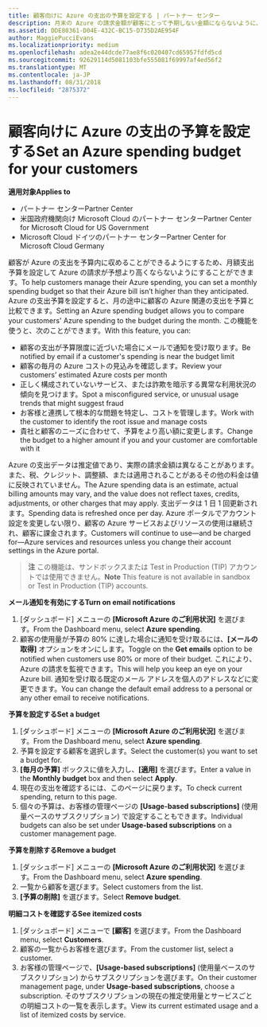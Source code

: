 ```yaml
---
title: 顧客向けに Azure の支出の予算を設定する | パートナー センター
description: 月末の Azure の請求金額が顧客にとって予期しない金額にならないように、パートナー センターで顧客ごとの月額予算を設定できます。
ms.assetid: DDE80361-D04E-432C-BC15-D735D2AE954F
author: MaggiePucciEvans
ms.localizationpriority: medium
ms.openlocfilehash: adea2e44dcde77ae8f6c020407cd65957fdfd5cd
ms.sourcegitcommit: 92629114d5081103bfe555081f69997af4ed56f2
ms.translationtype: MT
ms.contentlocale: ja-JP
ms.lasthandoff: 08/31/2018
ms.locfileid: "2875372"
---
```

# <a name="set-an-azure-spending-budget-for-your-customers"></a><span data-ttu-id="e233d-103">顧客向けに Azure の支出の予算を設定する</span><span class="sxs-lookup"><span data-stu-id="e233d-103">Set an Azure spending budget for your customers</span></span>

**<span data-ttu-id="e233d-104">適用対象</span><span class="sxs-lookup"><span data-stu-id="e233d-104">Applies to</span></span>**

-  <span data-ttu-id="e233d-105">パートナー センター</span><span class="sxs-lookup"><span data-stu-id="e233d-105">Partner Center</span></span>
-  <span data-ttu-id="e233d-106">米国政府機関向け Microsoft Cloud のパートナー センター</span><span class="sxs-lookup"><span data-stu-id="e233d-106">Partner Center for Microsoft Cloud for US Government</span></span>
-  <span data-ttu-id="e233d-107">Microsoft Cloud ドイツのパートナー センター</span><span class="sxs-lookup"><span data-stu-id="e233d-107">Partner Center for Microsoft Cloud Germany</span></span>

<span data-ttu-id="e233d-108">顧客が Azure の支出を予算内に収めることができるようにするため、月額支出予算を設定して Azure の請求が予想より高くならないようにすることができます。</span><span class="sxs-lookup"><span data-stu-id="e233d-108">To help customers manage their Azure spending, you can set a monthly spending budget so that their Azure bill isn’t higher than they anticipated.</span></span> <span data-ttu-id="e233d-109">Azure の支出予算を設定すると、月の途中に顧客の Azure 関連の支出を予算と比較できます。</span><span class="sxs-lookup"><span data-stu-id="e233d-109">Setting an Azure spending budget allows you to compare your customers' Azure spending to the budget during the month.</span></span> <span data-ttu-id="e233d-110">この機能を使うと、次のことができます。</span><span class="sxs-lookup"><span data-stu-id="e233d-110">With this feature, you can:</span></span> 

-   <span data-ttu-id="e233d-111">顧客の支出が予算限度に近づいた場合にメールで通知を受け取ります。</span><span class="sxs-lookup"><span data-stu-id="e233d-111">Be notified by email if a customer's spending is near the budget limit</span></span>
-   <span data-ttu-id="e233d-112">顧客の毎月の Azure コストの見込みを確認します。</span><span class="sxs-lookup"><span data-stu-id="e233d-112">Review your customers’ estimated Azure costs per month</span></span>
-   <span data-ttu-id="e233d-113">正しく構成されていないサービス、または詐欺を暗示する異常な利用状況の傾向を見つけます。</span><span class="sxs-lookup"><span data-stu-id="e233d-113">Spot a misconfigured service, or unusual usage trends that might suggest fraud</span></span>
-   <span data-ttu-id="e233d-114">お客様と連携して根本的な問題を特定し、コストを管理します。</span><span class="sxs-lookup"><span data-stu-id="e233d-114">Work with the customer to identify the root issue and manage costs</span></span>
-   <span data-ttu-id="e233d-115">貴社と顧客のニーズに合わせて、予算をより高い額に変更します。</span><span class="sxs-lookup"><span data-stu-id="e233d-115">Change the budget to a higher amount if you and your customer are comfortable with it</span></span>

<span data-ttu-id="e233d-116">Azure の支出データは推定値であり、実際の請求金額は異なることがあります。また、税、クレジット、調整額、または適用されることがあるその他の料金は値に反映されていません。</span><span class="sxs-lookup"><span data-stu-id="e233d-116">The Azure spending data is an estimate, actual billing amounts may vary, and the value does not reflect taxes, credits, adjustments, or other charges that may apply.</span></span> <span data-ttu-id="e233d-117">支出データは 1 日 1 回更新されます。</span><span class="sxs-lookup"><span data-stu-id="e233d-117">Spending data is refreshed once per day.</span></span> <span data-ttu-id="e233d-118">Azure ポータルでアカウント設定を変更しない限り、顧客の Azure サービスおよびリソースの使用は継続され、顧客に課金されます。</span><span class="sxs-lookup"><span data-stu-id="e233d-118">Customers will continue to use—and be charged for—Azure services and resources unless you change their account settings in the Azure portal.</span></span> 

><span data-ttu-id="e233d-119">**注**   この機能は、サンドボックスまたは Test in Production (TIP) アカウントでは使用できません。</span><span class="sxs-lookup"><span data-stu-id="e233d-119">**Note**   This feature is not available in sandbox or Test in Production (TIP) accounts.</span></span>

**<span data-ttu-id="e233d-120">メール通知を有効にする</span><span class="sxs-lookup"><span data-stu-id="e233d-120">Turn on email notifications</span></span>**
1.  <span data-ttu-id="e233d-121">[ダッシュボード] メニューの **[Microsoft Azure のご利用状況]** を選びます。</span><span class="sxs-lookup"><span data-stu-id="e233d-121">From the Dashboard menu, select **Azure spending**.</span></span>
2.  <span data-ttu-id="e233d-122">顧客の使用量が予算の 80% に達した場合に通知を受け取るには、**[メールの取得]** オプションをオンにします。</span><span class="sxs-lookup"><span data-stu-id="e233d-122">Toggle on the **Get emails** option to be notified when customers use 80% or more of their budget.</span></span> <span data-ttu-id="e233d-123">これにより、Azure の請求を監視できます。</span><span class="sxs-lookup"><span data-stu-id="e233d-123">This will help you keep an eye on your Azure bill.</span></span> <span data-ttu-id="e233d-124">通知を受け取る既定のメール アドレスを個人のアドレスなどに変更できます。</span><span class="sxs-lookup"><span data-stu-id="e233d-124">You can change the default email address to a personal or any other email to receive notifications.</span></span>

**<span data-ttu-id="e233d-125">予算を設定する</span><span class="sxs-lookup"><span data-stu-id="e233d-125">Set a budget</span></span>**
1.  <span data-ttu-id="e233d-126">[ダッシュボード] メニューの **[Microsoft Azure のご利用状況]** を選びます。</span><span class="sxs-lookup"><span data-stu-id="e233d-126">From the Dashboard menu, select **Azure spending**.</span></span>
2.  <span data-ttu-id="e233d-127">予算を設定する顧客を選択します。</span><span class="sxs-lookup"><span data-stu-id="e233d-127">Select the customer(s) you want to set a budget for.</span></span> 
3. <span data-ttu-id="e233d-128">**[毎月の予算]** ボックスに値を入力し、**[適用]** を選びます。</span><span class="sxs-lookup"><span data-stu-id="e233d-128">Enter a value in the **Monthly budget** box and then select **Apply**.</span></span>
4.  <span data-ttu-id="e233d-129">現在の支出を確認するには、このページに戻ります。</span><span class="sxs-lookup"><span data-stu-id="e233d-129">To check current spending, return to this page.</span></span>
5.  <span data-ttu-id="e233d-130">個々の予算は、お客様の管理ページの **[Usage-based subscriptions]** (使用量ベースのサブスクリプション) で設定することもできます。</span><span class="sxs-lookup"><span data-stu-id="e233d-130">Individual budgets can also be set under **Usage-based subscriptions** on a customer management page.</span></span>

**<span data-ttu-id="e233d-131">予算を削除する</span><span class="sxs-lookup"><span data-stu-id="e233d-131">Remove a budget</span></span>**
1.  <span data-ttu-id="e233d-132">[ダッシュボード] メニューの **[Microsoft Azure のご利用状況]** を選びます。</span><span class="sxs-lookup"><span data-stu-id="e233d-132">From the Dashboard menu, select **Azure spending**.</span></span>
2.  <span data-ttu-id="e233d-133">一覧から顧客を選びます。</span><span class="sxs-lookup"><span data-stu-id="e233d-133">Select customers from the list.</span></span>
3.  <span data-ttu-id="e233d-134">**[予算の削除]** を選びます。</span><span class="sxs-lookup"><span data-stu-id="e233d-134">Select **Remove budget**.</span></span>

**<span data-ttu-id="e233d-135">明細コストを確認する</span><span class="sxs-lookup"><span data-stu-id="e233d-135">See itemized costs</span></span>**
1.  <span data-ttu-id="e233d-136">[ダッシュボード] メニューで **[顧客]** を選びます。</span><span class="sxs-lookup"><span data-stu-id="e233d-136">From the Dashboard menu, select **Customers**.</span></span>
2.  <span data-ttu-id="e233d-137">顧客の一覧からお客様を選びます。</span><span class="sxs-lookup"><span data-stu-id="e233d-137">From the customer list, select a customer.</span></span>
3.  <span data-ttu-id="e233d-138">お客様の管理ページで、**[Usage-based subscriptions]** (使用量ベースのサブスクリプション) からサブスクリプションを選びます。</span><span class="sxs-lookup"><span data-stu-id="e233d-138">On their customer management page, under **Usage-based subscriptions**, choose a subscription.</span></span> <span data-ttu-id="e233d-139">そのサブスクリプションの現在の推定使用量とサービスごとの明細コストの一覧を表示します。</span><span class="sxs-lookup"><span data-stu-id="e233d-139">View its current estimated usage and a list of itemized costs by service.</span></span>


 

 



